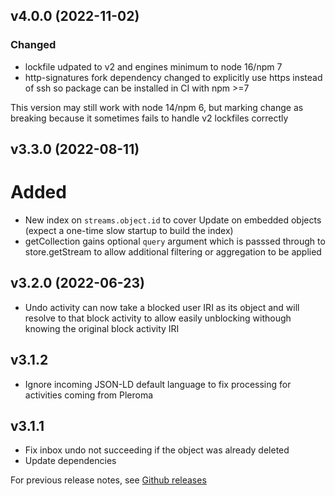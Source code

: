 ## v4.0.0 (2022-11-02)

### Changed

* lockfile udpated to v2 and engines minimum to node 16/npm 7
* http-signatures fork dependency changed to explicitly use https instead of ssh so package can be installed in CI with npm >=7

This version may still work with node 14/npm 6, but marking change as breaking because it sometimes fails to handle v2 lockfiles correctly

## v3.3.0 (2022-08-11)

# Added

* New index on `streams.object.id` to cover Update on embedded objects (expect a one-time slow startup to build the index)
* getCollection gains optional `query` argument which is passsed
through to store.getStream to allow additional filtering or
aggregation to be applied
## v3.2.0 (2022-06-23)

* Undo activity can now take a blocked user IRI as its object and will resolve to that block activity to allow easily unblocking withough knowing the original block activity IRI

## v3.1.2

* Ignore incoming JSON-LD default language to fix processing for activities coming from Pleroma

## v3.1.1

* Fix inbox undo not succeeding if the object was already deleted
* Update dependencies

For previous release notes, see [Github releases](https://github.com/immers-space/activitypub-express/releases)
